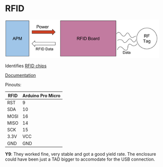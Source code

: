 # RFID


![Block Diagram](../../img/RFID-block_diag.png)

Identifies [RFID chips](https://www.aliexpress.com/item/High-Quality-MFRC-522-RC522-RFID-Reader-RF-IC-Card-Inductive-Sensor-Module-For-Arduino-Module/32657638702.html?spm=2114.01010208.3.1.ePefNj&ws_ab_test=searchweb201556_0%2Csearchweb201602_5_10057_10056_10065_10068_10055_10067_10054_10069_10059_10058_418_10073_10017_10070_10060_10061_10052_10062_10053_10050_10051%2Csearchweb201603_7&btsid=cb39fcb9-9ace-4eec-a43a-83949f44e6b2)

[Documentation](https://github.com/miguelbalboa/rfid)

Pinouts:

RFID | Arduino Pro Micro
---- | -----------------
RST | 9
SDA | 10
MOSI | 16
MISO | 14
SCK | 15
3.3V | VCC
GND | GND

**Y9**: They worked fine, very stable and got a good yield rate. The enclosure could have been just a TAD bigger to accomodate for the USB connection.
